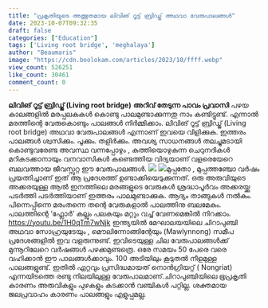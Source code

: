 ```yaml
---
title: "പ്രകൃതിയുടെ അത്ഭുതമായ ലിവിങ് റൂട്ട് ബ്രിഡ്ജ് അഥവാ വേരുപാലങ്ങൾ"
date: 2023-10-07T09:32:35
draft: false
categories: ["Education"]
tags: ['Living root bridge', 'meghalaya']
author: "Beaumaris"
image: "https://cdn.boolokam.com/articles/2023/10/ffff.webp"
view_count: 526251
like_count: 30461
comment_count: 0
---
```


**ലിവിങ് റൂട്ട് ബ്രിഡ്ജ് (Living root bridge)** **അറിവ് തേടുന്ന പാവം പ്രവാസി** പഴയ കാലങ്ങളിൽ മരപ്പലകകൾ കൊണ്ടു പാലമുണ്ടാക്കുന്നതു നാം കണ്ടിട്ടുണ്ട്. എന്നാൽ മരത്തിന്റെ വേരുകൊണ്ടും പാലങ്ങൾ നിർമ്മിക്കാം. ലിവിങ് റൂട്ട് ബ്രിഡ്ജ് (Living root bridge) അഥവാ വേരുപാലങ്ങൾ എന്നാണ് ഇവയെ വിളിക്കുക. ഇത്തരം പാലങ്ങൾ ശ്വസിക്കും. പൂക്കും. തളിർക്കും. അവശ്യ സാധനങ്ങൾ തലച്ചുമടായി കൊണ്ടുവരേണ്ട അവസ്ഥ വന്നപ്പോഴും , കുത്തിയൊഴുകുന്ന ചെറുനദികൾ മറികടക്കാനായും വനവാസികൾ കണ്ടെത്തിയ വിദ്യയാണ് വളരെയേറെ ബലവത്തായ ജീവസ്സുറ്റ ഈ വേരുപാലങ്ങൾ. ![](https://cdn.boolokam.com/articles/2023/10/fffww.jpg) ![](https://cdn.boolokam.com/articles/2023/10/wffwfff.webp)മുപ്പതോ , മുപ്പത്തഞ്ചോ വർഷം പ്രയത്നിച്ചാണ് ഇത് ആ പ്രദേശത്ത് ഉണ്ടാക്കിയെടുക്കുന്നത്. ഒരു അരുവിയുടെ അക്കരയുള്ള ആൽ ഇനത്തിലെ മരങ്ങളുടെ വേരുകൾ ശ്രദ്ധാപൂർവം അക്കരയ്ക്കു പടർത്തി പടർത്തിയാണ് ഇത്തരം പാലമുണ്ടാക്കുക. ആദ്യം താങ്ങുകൾ നൽകും. പിന്നെപ്പിന്നെ മരംതന്നെ തന്റെ വേരുകളാൽ പാലത്തിനു ബലമേകും. പാലത്തിന്റെ ‘ഫ്ലോർ’ കല്ലും പലകയും മറ്റും വച്ച് വേണമെങ്കിൽ നിറക്കാം. https://youtu.be/1H0qTm7wNjk ഇന്ത്യയിൽ മേഘാലയയിലെ ചിറാപുഞ്ചി അഥവാ സോഹ്രയുടേയും , മൌലിന്നോങ്ങിന്റേയും (Mawlynnong) സമീപ പ്രദേശങ്ങളിൽ ഇവ വളരുന്നുണ്ട്. ഇവിടെയുള്ള ചില വേരുപാലങ്ങൾക്ക് മുന്നൂറിലേറെ വർഷങ്ങൾ പഴക്കമുണ്ടത്രെ. ഒരേ സമയം 50 പേരെ വരെ വഹിക്കാൻ ഈ പാലങ്ങൾക്കാവും. 100 അടിയിലും കൂടുതൽ നീളമുള്ള പാലങ്ങളുണ്ട്. ഇതിൽ ഏറ്റവും പ്രസിദ്ധമായത് നൊൻഗ്രിയറ്റ് ( Nongriat) എന്നയിടത്തെ രണ്ടു നിലയിലുള്ള വേരുപാലമാണ്.ചിറാപുഞ്ചിയിലെ ഭൂപ്രകൃതി കാരണം അരുവികളും പുഴകളും കടക്കാൻ വഞ്ചികൾ പറ്റില്ല. ശക്തമായ ജലപ്രവാഹം കാരണം പാലങ്ങളും എളുപ്പമല്ല.
